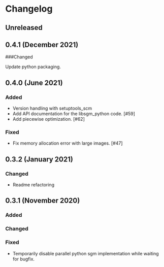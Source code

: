 # Changelog

## Unreleased

## 0.4.1 (December 2021)

###Changed

Update python packaging.

## 0.4.0 (June 2021)

### Added

- Version handling with setuptools_scm 
- Add API documentation for the libsgm_python code. [#59]
- Add piecewise optimization. [#62]

### Fixed

- Fix memory allocation error with large images. [#47]

## 0.3.2 (January 2021)

### Changed

- Readme refactoring

## 0.3.1 (November 2020)

### Added

### Changed

### Fixed

- Temporarily disable parallel python sgm implementation while waiting for bugfix.


